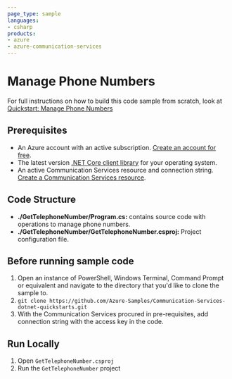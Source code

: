 ```yaml
---
page_type: sample
languages:
- csharp
products:
- azure
- azure-communication-services
---
```


# Manage Phone Numbers

For full instructions on how to build this code sample from scratch, look at [Quickstart: Manage Phone Numbers](https://docs.microsoft.com/azure/communication-services/quickstarts/telephony-sms/get-phone-number?pivots=programming-language-csharp)

## Prerequisites

- An Azure account with an active subscription. [Create an account for free](https://azure.microsoft.com/free/?WT.mc_id=A261C142F). 
- The latest version [.NET Core client library](https://dotnet.microsoft.com/download/dotnet) for your operating system.
- An active Communication Services resource and connection string. [Create a Communication Services resource](https://docs.microsoft.com/azure/communication-services/quickstarts/create-communication-resource?tabs=windows&pivots=platform-net). 

## Code Structure

- **./GetTelephoneNumber/Program.cs:** contains source code with  operations to manage phone numbers.
- **./GetTelephoneNumber/GetTelephoneNumber.csproj:** Project configuration file.

## Before running sample code

1. Open an instance of PowerShell, Windows Terminal, Command Prompt or equivalent and navigate to the directory that you'd like to clone the sample to.
2. `git clone https://github.com/Azure-Samples/Communication-Services-dotnet-quickstarts.git`
3.  With the Communication Services procured in pre-requisites, add connection string with the access key in the code.

## Run Locally

1. Open `GetTelephoneNumber.csproj`
2. Run the `GetTelephoneNumber` project